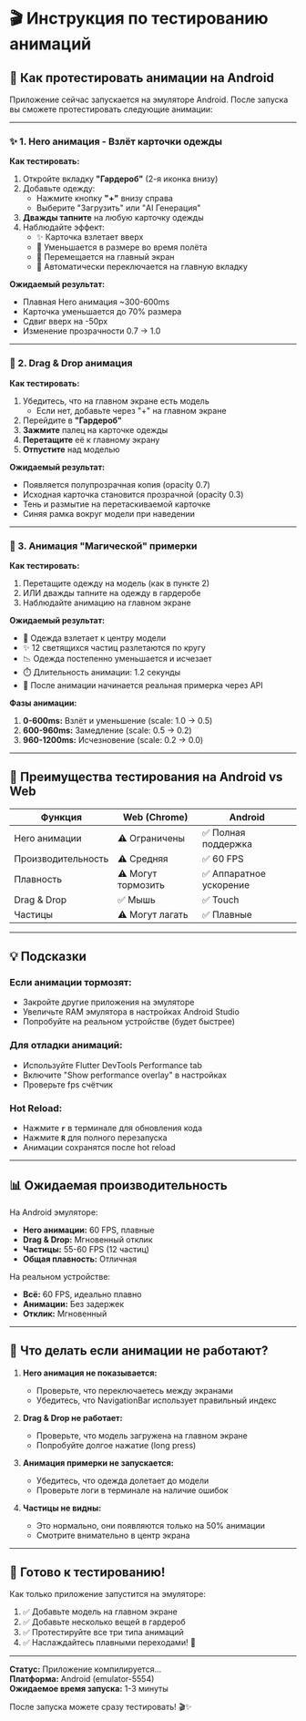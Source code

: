 # 🎬 Инструкция по тестированию анимаций

## 📱 Как протестировать анимации на Android

Приложение сейчас запускается на эмуляторе Android. После запуска вы сможете протестировать следующие анимации:

---

### ✨ 1. Hero анимация - Взлёт карточки одежды

**Как тестировать:**
1. Откройте вкладку **"Гардероб"** (2-я иконка внизу)
2. Добавьте одежду:
   - Нажмите кнопку **"+"** внизу справа
   - Выберите "Загрузить" или "AI Генерация"
3. **Дважды тапните** на любую карточку одежды
4. Наблюдайте эффект:
   - ✨ Карточка взлетает вверх
   - 📐 Уменьшается в размере во время полёта
   - 🚀 Перемещается на главный экран
   - 🎯 Автоматически переключается на главную вкладку

**Ожидаемый результат:**
- Плавная Hero анимация ~300-600ms
- Карточка уменьшается до 70% размера
- Сдвиг вверх на -50px
- Изменение прозрачности 0.7 → 1.0

---

### 🎨 2. Drag & Drop анимация

**Как тестировать:**
1. Убедитесь, что на главном экране есть модель
   - Если нет, добавьте через "+" на главном экране
2. Перейдите в **"Гардероб"**
3. **Зажмите** палец на карточке одежды
4. **Перетащите** её к главному экрану
5. **Отпустите** над моделью

**Ожидаемый результат:**
- Появляется полупрозрачная копия (opacity 0.7)
- Исходная карточка становится прозрачной (opacity 0.3)
- Тень и размытие на перетаскиваемой карточке
- Синяя рамка вокруг модели при наведении

---

### 🌟 3. Анимация "Магической" примерки

**Как тестировать:**
1. Перетащите одежду на модель (как в пункте 2)
2. ИЛИ дважды тапните на одежду в гардеробе
3. Наблюдайте анимацию на главном экране

**Ожидаемый результат:**
- 🚀 Одежда взлетает к центру модели
- ✨ 12 светящихся частиц разлетаются по кругу
- 📉 Одежда постепенно уменьшается и исчезает
- ⏱️ Длительность анимации: 1.2 секунды
- 🔄 После анимации начинается реальная примерка через API

**Фазы анимации:**
1. **0-600ms:** Взлёт и уменьшение (scale: 1.0 → 0.5)
2. **600-960ms:** Замедление (scale: 0.5 → 0.2)
3. **960-1200ms:** Исчезновение (scale: 0.2 → 0.0)

---

## 🎯 Преимущества тестирования на Android vs Web

| Функция | Web (Chrome) | Android |
|---------|--------------|---------|
| Hero анимации | ⚠️ Ограничены | ✅ Полная поддержка |
| Производительность | ⚠️ Средняя | ✅ 60 FPS |
| Плавность | ⚠️ Могут тормозить | ✅ Аппаратное ускорение |
| Drag & Drop | ✅ Мышь | ✅ Touch |
| Частицы | ⚠️ Могут лагать | ✅ Плавные |

---

## 💡 Подсказки

### Если анимации тормозят:
- Закройте другие приложения на эмуляторе
- Увеличьте RAM эмулятора в настройках Android Studio
- Попробуйте на реальном устройстве (будет быстрее)

### Для отладки анимаций:
- Используйте Flutter DevTools Performance tab
- Включите "Show performance overlay" в настройках
- Проверьте fps счётчик

### Hot Reload:
- Нажмите **`r`** в терминале для обновления кода
- Нажмите **`R`** для полного перезапуска
- Анимации сохранятся после hot reload

---

## 📊 Ожидаемая производительность

На Android эмуляторе:
- **Hero анимации:** 60 FPS, плавные
- **Drag & Drop:** Мгновенный отклик
- **Частицы:** 55-60 FPS (12 частиц)
- **Общая плавность:** Отличная

На реальном устройстве:
- **Всё:** 60 FPS, идеально плавно
- **Анимации:** Без задержек
- **Отклик:** Мгновенный

---

## 🐛 Что делать если анимации не работают?

1. **Hero анимация не показывается:**
   - Проверьте, что переключаетесь между экранами
   - Убедитесь, что NavigationBar использует правильный индекс

2. **Drag & Drop не работает:**
   - Проверьте, что модель загружена на главном экране
   - Попробуйте долгое нажатие (long press)

3. **Анимация примерки не запускается:**
   - Убедитесь, что одежда долетает до модели
   - Проверьте логи в терминале на наличие ошибок

4. **Частицы не видны:**
   - Это нормально, они появляются только на 50% анимации
   - Смотрите внимательно в центр экрана

---

## 🎉 Готово к тестированию!

Как только приложение запустится на эмуляторе:
1. ✅ Добавьте модель на главном экране
2. ✅ Добавьте несколько вещей в гардероб
3. ✅ Протестируйте все три типа анимаций
4. ✅ Наслаждайтесь плавными переходами! 🚀

---

**Статус:** Приложение компилируется...  
**Платформа:** Android (emulator-5554)  
**Ожидаемое время запуска:** 1-3 минуты

После запуска можете сразу тестировать! 🎬✨
